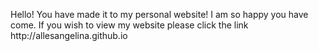 <DOCTYPE html>

  <head>

  <link rel="stylesheet" type="text/css" href="allesangelina.css">
<!-- This linked README.md to allesangelina.css -->

  </head>

  <body>
    <p> Hello! You have made it to my personal website!
    I am so happy you have come. If you wish to view my website
    please click the link http://allesangelina.github.io
    </p>
  </body>

</html>
